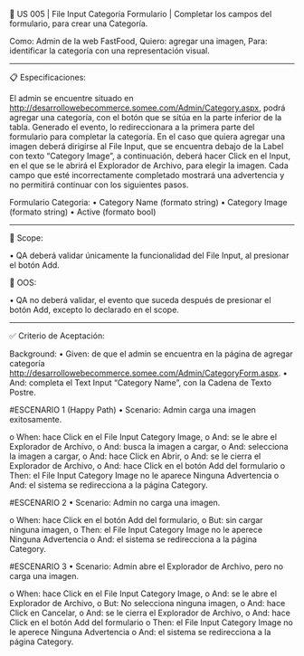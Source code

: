 📑 US 005 | File Input Categoría Formulario | Completar los campos del formulario, para crear una Categoría.

Como: Admin de la web FastFood,
Quiero: agregar una imagen,
Para: identificar la categoría con una representación visual.

---

📋 Especificaciones:

El admin se encuentre situado en http://desarrollowebecommerce.somee.com/Admin/Category.aspx, podrá agregar una categoría, con el botón que se sitúa en la parte inferior de la tabla.
Generado el evento, lo redireccionara a la primera parte del formulario para completar la categoría.
En el caso que quiera agregar una imagen deberá dirigirse al File Input, que se encuentra debajo de la Label con texto “Category Image”, a continuación, deberá hacer Click en el Input, en el que se le abrirá el Explorador de Archivo, para elegir la imagen.
Cada campo que esté incorrectamente completado mostrará una advertencia y no permitirá continuar con los siguientes pasos.

Formulario Categoria:
• Category Name (formato string)
• Category Image (formato string)
• Active (formato bool)

---

🎯 Scope:

• QA deberá validar únicamente la funcionalidad del File Input, al presionar el botón Add.

🚫 OOS:

• QA no deberá validar, el evento que suceda después de presionar el botón Add, excepto lo declarado en el scope.

---

✅ Criterio de Aceptación:

Background:
• Given: de que el admin se encuentra en la página de agregar categoría http://desarrollowebecommerce.somee.com/Admin/CategoryForm.aspx.
• And: completa el Text Input “Category Name”, con la Cadena de Texto Postre.

#ESCENARIO 1 (Happy Path)
• Scenario: Admin carga una imagen exitosamente.

o When: hace Click en el File Input Category Image,
o And: se le abre el Explorador de Archivo,
o And: busca la imagen a cargar,
o And: selecciona la imagen a cargar,
o And: hace Click en Abrir,
o And: se le cierra el Explorador de Archivo,
o And: hace Click en el botón Add del formulario
o Then: el File Input Category Image no le aparece Ninguna Advertencia
o And: el sistema se redirecciona a la página Category.

#ESCENARIO 2
• Scenario: Admin no carga una imagen.

o When: hace Click en el botón Add del formulario,
o But: sin cargar ninguna imagen,
o Then: el File Input Category Image no le aperece Ninguna Advertencia
o And: el sistema se redirecciona a la página Category.

#ESCENARIO 3
• Scenario: Admin abre el Explorador de Archivo, pero no carga una imagen.

o When: hace Click en el File Input Category Image,
o And: se le abre el Explorador de Archivo,
o But: No selecciona ninguna imagen,
o And: hace Click en Cancelar,
o And: se le cierra el Explorador de Archivo,
o And: hace Click en el botón Add del formulario
o Then: el File Input Category Image no le aperece Ninguna Advertencia
o And: el sistema se redirecciona a la página Category.

